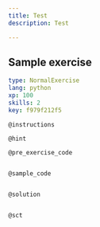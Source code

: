 ```yaml
---
title: Test
description: Test

---
```

## Sample exercise

```yaml
type: NormalExercise
lang: python
xp: 100
skills: 2
key: f979f212f5
```


`@instructions`

`@hint`

`@pre_exercise_code`
```{python}

```

`@sample_code`
```{python}

```

`@solution`
```{python}

```

`@sct`
```{python}

```
